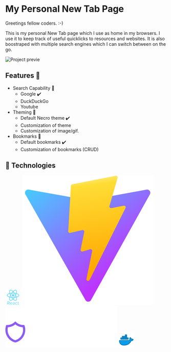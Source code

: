 # My Personal New Tab Page

Greetings fellow coders. :-)

This is my personal New Tab page which I use as home in my browsers. I use it to keep track of useful quicklicks to resources and websites. It is also boostraped with multiple search engines which I can switch between on the go.

<img src="https://media.giphy.com/media/v1.Y2lkPTc5MGI3NjExM3czM3MweGFlMWp3YXgyb3hqY2t5Zm1pYXJjbnNycXkzM2IwdXJtNCZlcD12MV9pbnRlcm5hbF9naWZfYnlfaWQmY3Q9Zw/xCiAe6WOIIcLxKVsav/giphy.gif"  alt="Project previe"/>

## Features :memo:

- Search Capability :telescope:
  - Google :heavy_check_mark:
  - DuckDuckGo
  - Youtube
- Theming :art:
  - Default Necro theme :heavy_check_mark:
  - Customization of theme
  - Customization of image/gif.
- Bookmarks :bookmark:
  - Default bookmarks :heavy_check_mark:
  - Customization of bookmarks (CRUD)

## :trumpet: Technologies

![React Icon](/assets/technologies/react.png)
![Vite Icon](/assets/technologies/vite.png)
![Heroicons Icon](/assets/technologies/hero-icons.png)
![Docker Icon](/assets/technologies/docker.png)
